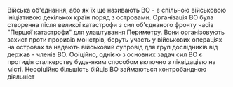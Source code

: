 Війська об'єднання, або як їх ще називають ВО - є спільною військовою ініціативою декількох країн поряд з островами. Організація ВО була створенна після великої катастрофи з сил об'єднаного фронту часів "Першої катастрофи" для улаштування Периметру.
Вони організовують захист проти проривів монстрів, беруть участь у військових операціях на островах та надають військовий супровід для груп дослідників від держав - членів ВО. Офіційно, однією з основних задач сил ВО є протидія сталкерству будь-яким способом включно з ліквідацією на місті. Неофіційно більшість бійців ВО займаються контробандною діяльніст
